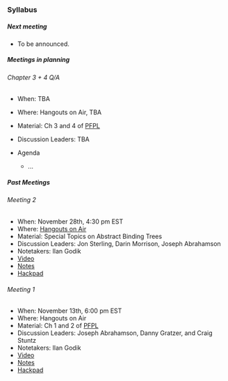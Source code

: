 ### Syllabus

##### Next meeting

- To be announced.

##### Meetings in planning

###### Chapter 3 + 4 Q/A

- When: TBA
- Where: Hangouts on Air, TBA
- Material: Ch 3 and 4 of [PFPL](http://www.cs.cmu.edu/~rwh/plbook/2nded.pdf)
- Discussion Leaders: TBA

- Agenda
  - ... 

##### Past Meetings

###### Meeting 2

- When: November 28th, 4:30 pm EST
- Where: [Hangouts on Air](https://plus.google.com/events/coaei8qku1ligmelabgukagvbpg)
- Material: Special Topics on Abstract Binding Trees
- Discussion Leaders: Jon Sterling, Darin Morrison, Joseph Abrahamson
- Notetakers: Ilan Godik
- [Video](https://youtu.be/jIre_aCCgWM)
- [Notes](https://github.com/type-theory/type-theory-study-group-2015/blob/master/meeting-2-notes.pdf)
- [Hackpad](https://ttsg.hackpad.com/Special-Topics-on-ABTs-with-Jon-Sterling-kH1ERkAFhv2)

###### Meeting 1

- When: November 13th, 6:00 pm EST
- Where: Hangouts on Air
- Material: Ch 1 and 2 of [PFPL](http://www.cs.cmu.edu/~rwh/plbook/2nded.pdf)
- Discussion Leaders: Joseph Abrahamson, Danny Gratzer, and Craig Stuntz
- Notetakers: Ilan Godik
- [Video](https://www.youtube.com/watch?v=5JuOjqCZZTU)
- [Notes](https://github.com/type-theory/type-theory-study-group-2015/blob/master/meeting-1-notes.pdf)
- [Hackpad](https://ttsg.hackpad.com/Type-Theory-Study-Group-Meeting-1-oBuYSKYx4CV)
